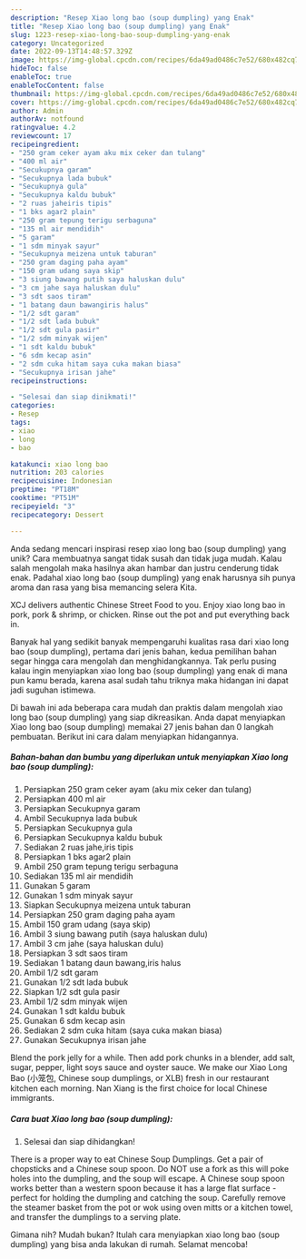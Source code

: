 ```yaml
---
description: "Resep Xiao long bao (soup dumpling) yang Enak"
title: "Resep Xiao long bao (soup dumpling) yang Enak"
slug: 1223-resep-xiao-long-bao-soup-dumpling-yang-enak
category: Uncategorized
date: 2022-09-13T14:48:57.329Z
image: https://img-global.cpcdn.com/recipes/6da49ad0486c7e52/680x482cq70/xiao-long-bao-soup-dumpling-foto-resep-utama.jpg
hideToc: false
enableToc: true
enableTocContent: false
thumbnail: https://img-global.cpcdn.com/recipes/6da49ad0486c7e52/680x482cq70/xiao-long-bao-soup-dumpling-foto-resep-utama.jpg
cover: https://img-global.cpcdn.com/recipes/6da49ad0486c7e52/680x482cq70/xiao-long-bao-soup-dumpling-foto-resep-utama.jpg
author: Admin
authorAv: notfound
ratingvalue: 4.2
reviewcount: 17
recipeingredient:
- "250 gram ceker ayam aku mix ceker dan tulang"
- "400 ml air"
- "Secukupnya garam"
- "Secukupnya lada bubuk"
- "Secukupnya gula"
- "Secukupnya kaldu bubuk"
- "2 ruas jaheiris tipis"
- "1 bks agar2 plain"
- "250 gram tepung terigu serbaguna"
- "135 ml air mendidih"
- "5 garam"
- "1 sdm minyak sayur"
- "Secukupnya meizena untuk taburan"
- "250 gram daging paha ayam"
- "150 gram udang saya skip"
- "3 siung bawang putih saya haluskan dulu"
- "3 cm jahe saya haluskan dulu"
- "3 sdt saos tiram"
- "1 batang daun bawangiris halus"
- "1/2 sdt garam"
- "1/2 sdt lada bubuk"
- "1/2 sdt gula pasir"
- "1/2 sdm minyak wijen"
- "1 sdt kaldu bubuk"
- "6 sdm kecap asin"
- "2 sdm cuka hitam saya cuka makan biasa"
- "Secukupnya irisan jahe"
recipeinstructions:

- "Selesai dan siap dinikmati!"
categories:
- Resep
tags:
- xiao
- long
- bao

katakunci: xiao long bao 
nutrition: 203 calories
recipecuisine: Indonesian
preptime: "PT18M"
cooktime: "PT51M"
recipeyield: "3"
recipecategory: Dessert

---
```





Anda sedang mencari inspirasi resep xiao long bao (soup dumpling) yang unik? Cara membuatnya sangat tidak susah dan tidak juga mudah. Kalau salah mengolah maka hasilnya akan hambar dan justru cenderung tidak enak. Padahal xiao long bao (soup dumpling) yang enak harusnya sih punya aroma dan rasa yang bisa memancing selera Kita.





XCJ delivers authentic Chinese Street Food to you. Enjoy xiao long bao in pork, pork &amp; shrimp, or chicken. Rinse out the pot and put everything back in.

Banyak hal yang sedikit banyak mempengaruhi kualitas rasa dari xiao long bao (soup dumpling), pertama dari jenis bahan, kedua pemilihan bahan segar hingga cara mengolah dan menghidangkannya. Tak perlu pusing kalau ingin menyiapkan xiao long bao (soup dumpling) yang enak di mana pun kamu berada, karena asal sudah tahu triknya maka hidangan ini dapat jadi suguhan istimewa.






Di bawah ini ada beberapa cara mudah dan praktis dalam mengolah xiao long bao (soup dumpling) yang siap dikreasikan. Anda dapat menyiapkan Xiao long bao (soup dumpling) memakai 27 jenis bahan dan 0 langkah pembuatan. Berikut ini cara dalam menyiapkan hidangannya.

<!--inarticleads1-->

##### Bahan-bahan dan bumbu yang diperlukan untuk menyiapkan Xiao long bao (soup dumpling):

1. Persiapkan 250 gram ceker ayam (aku mix ceker dan tulang)
1. Persiapkan 400 ml air
1. Persiapkan Secukupnya garam
1. Ambil Secukupnya lada bubuk
1. Persiapkan Secukupnya gula
1. Persiapkan Secukupnya kaldu bubuk
1. Sediakan 2 ruas jahe,iris tipis
1. Persiapkan 1 bks agar2 plain
1. Ambil 250 gram tepung terigu serbaguna
1. Sediakan 135 ml air mendidih
1. Gunakan 5 garam
1. Gunakan 1 sdm minyak sayur
1. Siapkan Secukupnya meizena untuk taburan
1. Persiapkan 250 gram daging paha ayam
1. Ambil 150 gram udang (saya skip)
1. Ambil 3 siung bawang putih (saya haluskan dulu)
1. Ambil 3 cm jahe (saya haluskan dulu)
1. Persiapkan 3 sdt saos tiram
1. Sediakan 1 batang daun bawang,iris halus
1. Ambil 1/2 sdt garam
1. Gunakan 1/2 sdt lada bubuk
1. Siapkan 1/2 sdt gula pasir
1. Ambil 1/2 sdm minyak wijen
1. Gunakan 1 sdt kaldu bubuk
1. Gunakan 6 sdm kecap asin
1. Sediakan 2 sdm cuka hitam (saya cuka makan biasa)
1. Gunakan Secukupnya irisan jahe


Blend the pork jelly for a while. Then add pork chunks in a blender, add salt, sugar, pepper, light soys sauce and oyster sauce. We make our Xiao Long Bao (小笼包, Chinese soup dumplings, or XLB) fresh in our restaurant kitchen each morning. Nan Xiang is the first choice for local Chinese immigrants. 

<!--inarticleads2-->

##### Cara buat Xiao long bao (soup dumpling):


1. Selesai dan siap dihidangkan!

There is a proper way to eat Chinese Soup Dumplings. Get a pair of chopsticks and a Chinese soup spoon. Do NOT use a fork as this will poke holes into the dumpling, and the soup will escape. A Chinese soup spoon works better than a western spoon because it has a large flat surface - perfect for holding the dumpling and catching the soup. Carefully remove the steamer basket from the pot or wok using oven mitts or a kitchen towel, and transfer the dumplings to a serving plate. 

Gimana nih? Mudah bukan? Itulah cara menyiapkan xiao long bao (soup dumpling) yang bisa anda lakukan di rumah. Selamat mencoba!
